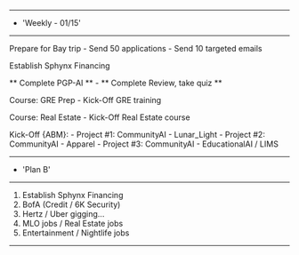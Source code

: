 
**********************************************************************
*	'Weekly - 01/15'
**********************************************************************

Prepare for Bay trip
	- Send 50 applications
	- Send 10 targeted emails

Establish Sphynx Financing 

** Complete PGP-AI **
	- ** Complete Review, take quiz **

Course: GRE Prep 
	- Kick-Off GRE training

Course: Real Estate 
	- Kick-Off Real Estate course

Kick-Off {ABM}:
	- Project #1: CommunityAI - Lunar_Light
	- Project #2: CommunityAI - Apparel 
	- Project #3: CommunityAI - EducationalAI / LIMS

**********************************************************************
*	'Plan B'
**********************************************************************

1) Establish Sphynx Financing
2) BofA (Credit / 6K Security)
3) Hertz / Uber gigging...
4) MLO jobs / Real Estate jobs
5) Entertainment / Nightlife jobs

**********************************************************************

